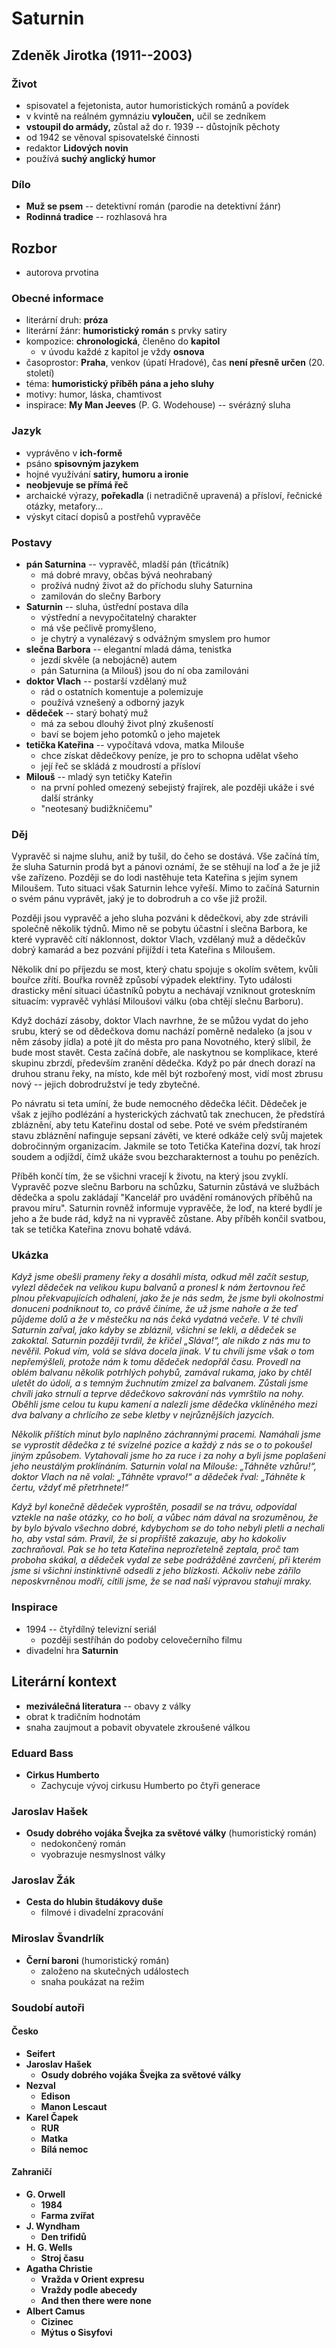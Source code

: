 # Saturnin

## Zdeněk Jirotka (1911--2003)

### Život

- spisovatel a fejetonista, autor humoristických románů a povídek
- v kvintě na reálném gymnáziu **vyloučen,** učil se zedníkem
- **vstoupil do armády,** zůstal až do r. 1939 -- důstojník pěchoty
- od 1942 se věnoval spisovatelské činnosti
- redaktor **Lidových novin**
- používá **suchý anglický humor**

### Dílo

- **Muž se psem** -- detektivní román (parodie na detektivní žánr)
- **Rodinná tradice** -- rozhlasová hra

## Rozbor

- autorova prvotina

### Obecné informace

- literární druh: **próza**
- literární žánr: **humoristický román** s prvky satiry
- kompozice: **chronologická**, členěno do **kapitol**
  - v úvodu každé z kapitol je vždy **osnova**
- časoprostor: **Praha**, venkov (úpatí Hradové), čas **není přesně určen** (20. století)
- téma: **humoristický příběh pána a jeho sluhy**
- motivy: humor, láska, chamtivost
- inspirace: **My Man Jeeves** (P. G. Wodehouse) -- svérázný sluha

### Jazyk

- vyprávěno v **ich-formě**
- psáno **spisovným jazykem**
- hojné využívání **satiry, humoru a ironie**
- **neobjevuje se přímá řeč**
- archaické výrazy, **pořekadla** (i netradičně upravená) a přísloví, řečnické otázky, metafory...
- výskyt citací dopisů a postřehů vypravěče

### Postavy

- **pán Saturnina** -- vypravěč, mladší pán (třicátník)
  - má dobré mravy, občas bývá neohrabaný
  - prožívá nudný život až do příchodu sluhy Saturnina
  - zamilován do slečny Barbory
- **Saturnin** -- sluha, ústřední postava díla
  - výstřední a nevypočitatelný charakter
  - má vše pečlivě promyšleno,
  - je chytrý a vynalézavý s odvážným smyslem pro humor
- **slečna Barbora** -- elegantní mladá dáma, tenistka
  - jezdí skvěle (a nebojácně) autem
  - pán Saturnina (a Milouš) jsou do ní oba zamilováni
- **doktor Vlach** -- postarší vzdělaný muž
  - rád o ostatních komentuje a polemizuje
  - používá vznešený a odborný jazyk
- **dědeček** -- starý bohatý muž
  - má za sebou dlouhý život plný zkušeností
  - baví se bojem jeho potomků o jeho majetek
- **tetička Kateřina** -- vypočítavá vdova, matka Milouše
  - chce získat dědečkovy peníze, je pro to schopna udělat všeho
  - její řeč se skládá z moudrostí a přísloví
- **Milouš** -- mladý syn tetičky Kateřin
  - na první pohled omezený sebejistý frajírek, ale později ukáže i své další stránky
  - "neotesaný budižkničemu"

### Děj

Vypravěč si najme sluhu, aniž by tušil, do čeho se dostává. Vše začíná tím, že sluha Saturnin prodá byt a pánovi oznámí, že se stěhují na loď a že je již vše zařízeno. Později se do lodi nastěhuje teta Kateřina s jejím synem Miloušem. Tuto situaci však Saturnin lehce vyřeší. Mimo to začíná Saturnin o svém pánu vyprávět, jaký je to dobrodruh a co vše již prožil.

Později jsou vypravěč a jeho sluha pozváni k dědečkovi, aby zde strávili společně několik týdnů. Mimo ně se pobytu účastní i slečna Barbora, ke které vypravěč cítí náklonnost, doktor Vlach, vzdělaný muž a dědečkův dobrý kamarád a bez pozvání přijíždí i teta Kateřina s Miloušem.

Několik dní po příjezdu se most, který chatu spojuje s okolím světem, kvůli bouřce zřítí. Bouřka rovněž způsobí výpadek elektřiny. Tyto události drasticky mění situaci účastníků pobytu a nechávají vzniknout groteskním situacím: vypravěč vyhlásí Miloušovi válku (oba chtějí slečnu Barboru).

Když dochází zásoby, doktor Vlach navrhne, že se můžou vydat do jeho srubu, který se od dědečkova domu nachází poměrně nedaleko (a jsou v něm zásoby jídla) a poté jít do města pro pana Novotného, který slíbil, že bude most stavět. Cesta začíná dobře, ale naskytnou se komplikace, které skupinu zbrzdí, především zranění dědečka. Když po pár dnech dorazí na druhou stranu řeky, na místo, kde měl být rozbořený most, vidí most zbrusu nový -- jejich dobrodružství je tedy zbytečné.

Po návratu si teta umíní, že bude nemocného dědečka léčit. Dědeček je však z jejího podlézání a hysterických záchvatů tak znechucen, že předstírá zbláznění, aby tetu Kateřinu dostal od sebe. Poté ve svém předstíraném stavu zbláznění nafinguje sepsaní závěti, ve které odkáže celý svůj majetek dobročinným organizacím. Jakmile se toto Tetička Kateřina dozví, tak hrozí soudem a odjíždí, čímž ukáže svou bezcharakternost a touhu po penězích.

Příběh končí tím, že se všichni vracejí k životu, na který jsou zvyklí. Vypravěč pozve slečnu Barboru na schůzku, Saturnin zůstává ve službách dědečka a spolu zakládají "Kancelář pro uvádění románových příběhů na pravou míru". Saturnin rovněž informuje vypravěče, že loď, na které bydlí je jeho a že bude rád, když na ni vypravěč zůstane. Aby příběh končil svatbou, tak se tetička Kateřina znovu bohatě vdává.

### Ukázka

_Když jsme obešli prameny řeky a dosáhli místa, odkud měl začít sestup, vylezl dědeček na velikou kupu balvanů a pronesl k nám žertovnou řeč plnou překvapujících odhalení, jako že je nás sedm, že jsme byli okolnostmi donuceni podniknout to, co právě činíme, že už jsme nahoře a že teď půjdeme dolů a že v městečku na nás čeká vydatná večeře. V té chvíli Saturnin zařval, jako kdyby se zbláznil, všichni se lekli, a dědeček se zakoktal. Saturnin později tvrdil, že křičel „Sláva!“, ale nikdo z nás mu to nevěřil. Pokud vím, volá se sláva docela jinak. V tu chvíli jsme však o tom nepřemýšleli, protože nám k tomu dědeček nedopřál času. Provedl na oblém balvanu několik potrhlých pohybů, zamával rukama, jako by chtěl uletět do údolí, a s temným žuchnutím zmizel za balvanem. Zůstali jsme chvíli jako strnulí a teprve dědečkovo sakrování nás vymrštilo na nohy. Oběhli jsme celou tu kupu kamení a nalezli jsme dědečka vklíněného mezi dva balvany a chrlícího ze sebe kletby v nejrůznějších jazycích._

_Několik příštích minut bylo naplněno záchrannými pracemi. Namáhali jsme se vyprostit dědečka z té svízelné pozice a každý z nás se o to pokoušel jiným způsobem. Vytahovali jsme ho za ruce i za nohy a byli jsme poplašeni jeho neustálým proklínáním. Saturnin volal na Milouše: „Táhněte vzhůru!“, doktor Vlach na ně volal: „Táhněte vpravo!“ a dědeček řval: „Táhněte k čertu, vždyť mě přetrhnete!“_

_Když byl konečně dědeček vyproštěn, posadil se na trávu, odpovídal vztekle na naše otázky, co ho bolí, a vůbec nám dával na srozuměnou, že by bylo bývalo všechno dobré, kdybychom se do toho nebyli pletli a nechali ho, aby vstal sám. Pravil, že si propříště zakazuje, aby ho kdokoliv zachraňoval. Pak se ho teta Kateřina neprozřetelně zeptala, proč tam proboha skákal, a dědeček vydal ze sebe podrážděné zavrčení, při kterém jsme si všichni instinktivně odsedli z jeho blízkosti. Ačkoliv nebe zářilo neposkvrněnou modří, cítili jsme, že se nad naší výpravou stahují mraky._

### Inspirace

- 1994 -- čtyřdílný televizní seriál
  - později sestříhán do podoby celovečerního filmu
- divadelní hra **Saturnin**

## Literární kontext

- **meziválečná literatura** -- obavy z války
- obrat k tradičním hodnotám
- snaha zaujmout a pobavit obyvatele zkroušené válkou

### Eduard Bass

- **Cirkus Humberto**
  - Zachycuje vývoj cirkusu Humberto po čtyři generace

### Jaroslav Hašek

- **Osudy dobrého vojáka Švejka za světové války** (humoristický román)
  - nedokončený román
  - vyobrazuje nesmyslnost války

### Jaroslav Žák

- **Cesta do hlubin študákovy duše**
  - filmové i divadelní zpracování

### Miroslav Švandrlík

- **Černí baroni** (humoristický román)
  - založeno na skutečných událostech
  - snaha poukázat na režim

### Soudobí autoři

#### Česko

- **Seifert**
- **Jaroslav Hašek**
  - **Osudy dobrého vojáka Švejka za světové války**
- **Nezval**
  - **Edison**
  - **Manon Lescaut**
- **Karel Čapek**
  - **RUR**
  - **Matka**
  - **Bílá nemoc**

#### Zahraničí

- **G. Orwell**
  - **1984**
  - **Farma zvířat**
- **J. Wyndham**
  - **Den trifidů**
- **H. G. Wells**
  - **Stroj času**
- **Agatha Christie**
  - **Vražda v Orient expresu**
  - **Vraždy podle abecedy**
  - **And then there were none**
- **Albert Camus**
  - **Cizinec**
  - **Mýtus o Sisyfovi**
